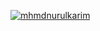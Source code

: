 [![mhmdnurulkarim](https://circleci.com/gh/mhmdnurulkarim/MySimpleCleanArchitecture.svg?style=svg)](https://circleci.com/gh/mhmdnurulkarim/MySimpleCleanArchitecture)